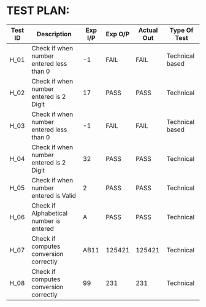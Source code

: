 # TEST PLAN:

| **Test ID** | **Description**                          | **Exp I/P**                | **Exp O/P** | **Actual Out** | **Type Of Test**   |
| ----------- | ---------------------------------------- | -------------------------- | ----------- | -------------- | ------------------ |
| H_01        |Check if when number entered less than 0  | -1                         | FAIL        | FAIL           | Technical based    |
| H_02        |Check if when number entered is 2 Digit   | 17                         | PASS        | PASS           | Technical          |
| H_03        |Check if when number entered less than 0  | -1                         | FAIL        | FAIL           | Technical based    |
| H_04        |Check if when number entered is 2 Digit   | 32                         | PASS        | PASS           | Technical          |
| H_05        |Check if when number entered is Valid     | 2                          | PASS        | PASS           | Technical          |
| H_06        |Check if Alphabetical number is entered   | A                          | PASS        | PASS           | Technical          |
| H_07        | Check if computes conversion correctly   | AB11                       | 125421      | 125421         | Technical          |
| H_08        | Check if computes conversion correctly   |  99                        | 231         | 231            | Technical          |

